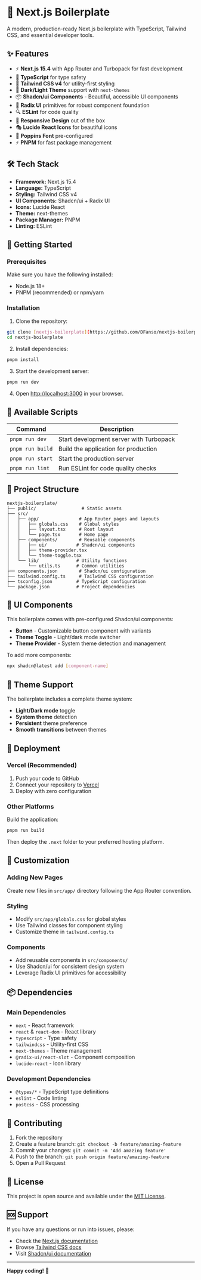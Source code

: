 # 🚀 Next.js Boilerplate

A modern, production-ready Next.js boilerplate with TypeScript, Tailwind CSS, and essential developer tools.

## ✨ Features

- ⚡ **Next.js 15.4** with App Router and Turbopack for fast development
- 🔧 **TypeScript** for type safety
- 🎨 **Tailwind CSS v4** for utility-first styling
- 🌙 **Dark/Light Theme** support with `next-themes`
- 📦 **Shadcn/ui Components** - Beautiful, accessible UI components
- 🎯 **Radix UI** primitives for robust component foundation
- 🔍 **ESLint** for code quality
- 📱 **Responsive Design** out of the box
- 🎭 **Lucide React Icons** for beautiful icons
- 🎨 **Poppins Font** pre-configured
- ⚡ **PNPM** for fast package management

## 🛠️ Tech Stack

- **Framework:** Next.js 15.4
- **Language:** TypeScript
- **Styling:** Tailwind CSS v4
- **UI Components:** Shadcn/ui + Radix UI
- **Icons:** Lucide React
- **Theme:** next-themes
- **Package Manager:** PNPM
- **Linting:** ESLint

## 🚀 Getting Started

### Prerequisites

Make sure you have the following installed:
- Node.js 18+ 
- PNPM (recommended) or npm/yarn

### Installation

1. Clone the repository:
```bash
git clone [nextjs-boilerplate](https://github.com/DFanso/nextjs-boilerplate)
cd nextjs-boilerplate
```

2. Install dependencies:
```bash
pnpm install
```

3. Start the development server:
```bash
pnpm run dev
```

4. Open [http://localhost:3000](http://localhost:3000) in your browser.

## 📜 Available Scripts

| Command | Description |
|---------|-------------|
| `pnpm run dev` | Start development server with Turbopack |
| `pnpm run build` | Build the application for production |
| `pnpm run start` | Start the production server |
| `pnpm run lint` | Run ESLint for code quality checks |

## 📁 Project Structure

```
nextjs-boilerplate/
├── public/                 # Static assets
├── src/
│   ├── app/               # App Router pages and layouts
│   │   ├── globals.css    # Global styles
│   │   ├── layout.tsx     # Root layout
│   │   └── page.tsx       # Home page
│   ├── components/        # Reusable components
│   │   ├── ui/           # Shadcn/ui components
│   │   ├── theme-provider.tsx
│   │   └── theme-toggle.tsx
│   └── lib/              # Utility functions
│       └── utils.ts      # Common utilities
├── components.json        # Shadcn/ui configuration
├── tailwind.config.ts     # Tailwind CSS configuration
├── tsconfig.json         # TypeScript configuration
└── package.json          # Project dependencies
```

## 🎨 UI Components

This boilerplate comes with pre-configured Shadcn/ui components:

- **Button** - Customizable button component with variants
- **Theme Toggle** - Light/dark mode switcher
- **Theme Provider** - System theme detection and management

To add more components:
```bash
npx shadcn@latest add [component-name]
```

## 🌙 Theme Support

The boilerplate includes a complete theme system:

- **Light/Dark mode** toggle
- **System theme** detection
- **Persistent** theme preference
- **Smooth transitions** between themes

## 🚀 Deployment

### Vercel (Recommended)

1. Push your code to GitHub
2. Connect your repository to [Vercel](https://vercel.com)
3. Deploy with zero configuration

### Other Platforms

Build the application:
```bash
pnpm run build
```

Then deploy the `.next` folder to your preferred hosting platform.

## 🔧 Customization

### Adding New Pages
Create new files in `src/app/` directory following the App Router convention.

### Styling
- Modify `src/app/globals.css` for global styles
- Use Tailwind classes for component styling
- Customize theme in `tailwind.config.ts`

### Components
- Add reusable components in `src/components/`
- Use Shadcn/ui for consistent design system
- Leverage Radix UI primitives for accessibility

## 📦 Dependencies

### Main Dependencies
- `next` - React framework
- `react` & `react-dom` - React library
- `typescript` - Type safety
- `tailwindcss` - Utility-first CSS
- `next-themes` - Theme management
- `@radix-ui/react-slot` - Component composition
- `lucide-react` - Icon library

### Development Dependencies
- `@types/*` - TypeScript type definitions
- `eslint` - Code linting
- `postcss` - CSS processing

## 🤝 Contributing

1. Fork the repository
2. Create a feature branch: `git checkout -b feature/amazing-feature`
3. Commit your changes: `git commit -m 'Add amazing feature'`
4. Push to the branch: `git push origin feature/amazing-feature`
5. Open a Pull Request

## 📄 License

This project is open source and available under the [MIT License](LICENSE).

## 🆘 Support

If you have any questions or run into issues, please:
- Check the [Next.js documentation](https://nextjs.org/docs)
- Browse [Tailwind CSS docs](https://tailwindcss.com/docs)
- Visit [Shadcn/ui documentation](https://ui.shadcn.com)

---

**Happy coding!** 🎉
